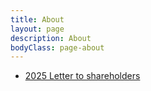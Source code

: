 ```yaml
---
title: About
layout: page
description: About
bodyClass: page-about
---
```


<!-- * [About page](about_page) -->

* [2025 Letter to shareholders](/shareholder_letters/2025_letter_to_shareholders)

